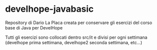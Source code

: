 # develhope-javabasic

Repository di Dario La Placa creata per conservare gli esercizi del corso base di Java per DevelHope

Tutti gli esercizi sono collocati dentro src/it e divisi per ogni settimana (develhope prima settimana, develhope2
seconda settimana, etc...)
